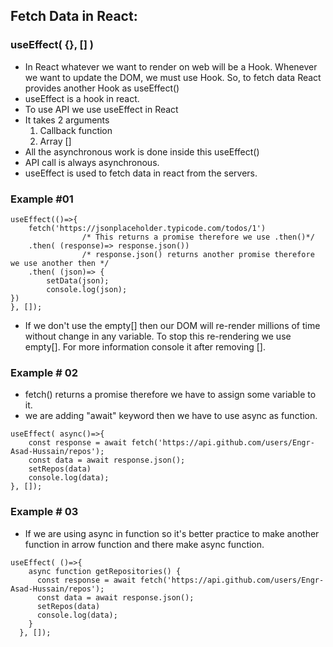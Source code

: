 ## Fetch Data in React:

### useEffect( {}, [] )
- In React whatever we want to render on web will be a Hook. Whenever we want to update the DOM, we must use Hook. So, to fetch data React provides another Hook as useEffect()
- useEffect is a hook in react.
- To use API we use useEffect in React
- It takes 2 arguments
    1. Callback function
    2. Array []
- All the asynchronous work is done inside this useEffect()
- API call is always asynchronous.
- useEffect is used to fetch data in react from the servers.


### Example #01
```
useEffect(()=>{
    fetch('https://jsonplaceholder.typicode.com/todos/1') 
                /* This returns a promise therefore we use .then()*/
    .then( (response)=> response.json())                    
                /* response.json() returns another promise therefore we use another then */
    .then( (json)=> {
        setData(json);
        console.log(json);
})
}, []);
```
- If we don't use the empty[] then our DOM will re-render millions of time without change in any variable. To stop this re-rendering we use empty[]. For more information console it after removing [].

### Example # 02
- fetch() returns a promise therefore we have to assign some variable to it.
- we are adding "await" keyword then we have to use async as function.
```
useEffect( async()=>{
    const response = await fetch('https://api.github.com/users/Engr-Asad-Hussain/repos'); 
    const data = await response.json();
    setRepos(data)
    console.log(data);
}, []);
```

### Example # 03
- If we are using async in function so it's better practice to make another function in arrow function and there make async function.
```
useEffect( ()=>{
    async function getRepositories() {
      const response = await fetch('https://api.github.com/users/Engr-Asad-Hussain/repos'); 
      const data = await response.json();
      setRepos(data)
      console.log(data);
    }
  }, []);
```